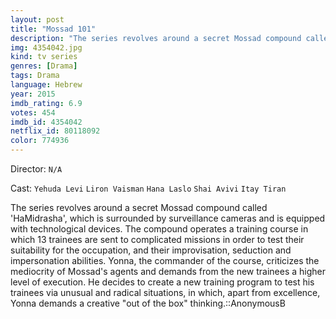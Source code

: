 ```yaml
---
layout: post
title: "Mossad 101"
description: "The series revolves around a secret Mossad compound called 'HaMidrasha', which is surrounded by surveillance cameras and is equipped with technological devices. The compound operates a training course in which 13 trainees are sent to complicated missions in order to test their suitability for the occupation, and their improvisation, seduction and impersonation abilities. Yonna, the commander of the course, criticizes the mediocrity of Mossad's agents and demands from the new trainees a higher level of execution. He decides to create a new training program to test h.."
img: 4354042.jpg
kind: tv series
genres: [Drama]
tags: Drama 
language: Hebrew
year: 2015
imdb_rating: 6.9
votes: 454
imdb_id: 4354042
netflix_id: 80118092
color: 774936
---
```

Director: `N/A`  

Cast: `Yehuda Levi` `Liron Vaisman` `Hana Laslo` `Shai Avivi` `Itay Tiran` 

The series revolves around a secret Mossad compound called 'HaMidrasha', which is surrounded by surveillance cameras and is equipped with technological devices. The compound operates a training course in which 13 trainees are sent to complicated missions in order to test their suitability for the occupation, and their improvisation, seduction and impersonation abilities. Yonna, the commander of the course, criticizes the mediocrity of Mossad's agents and demands from the new trainees a higher level of execution. He decides to create a new training program to test his trainees via unusual and radical situations, in which, apart from excellence, Yonna demands a creative "out of the box" thinking.::AnonymousB